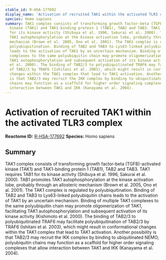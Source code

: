 ```yaml
---
stable_id: R-HSA-177692
display_name: 'Activation of recruited TAK1 within the activated TLR3 complex '
species: Homo sapiens
summary: TAK1 complex consists of transforming growth factor-beta (TGFB)-activated
  kinase (TAK1) and TAK1-binding protein 1 (TAB1), TAB2 and TAB3. TAK1 requires TAB1
  for its kinase activity (Shibuya et al. 1996, Sakurai et al. 2000). TAB1 promotes
  TAK1 autophosphorylation at the kinase activation lobe, probably through an allosteric
  mechanism (Brown et al. 2005, Ono et al. 2001). The TAK1 complex is regulated by
  polyubiquitination. Binding of TAB2 and TAB3 to Lys63-linked polyubiquitin chains
  leads to the activation of TAK1 by an uncertain mechanism. Binding of multiple TAK1
  complexes to the same polyubiquitin chain may promote oligomerization of TAK1, facilitating
  TAK1 autophosphorylation and subsequent activation of its kinase activity (Kishimoto
  et al. 2000). The binding of TAB2/3 to polyubiquitinated TRAF6 may facilitate polyubiquitination
  of TAB2/3 by TRAF6 (Ishitani et al. 2003), which might result in conformational
  changes within the TAK1 complex that lead to TAK1 activation. Another possibility
  is that TAB2/3 may recruit the IKK complex by binding to ubiquitinated NEMO; polyubiquitin
  chains may function as a scaffold for higher order signaling complexes that allow
  interaction between TAK1 and IKK (Kanayama et al. 2004).
---
```


# Activation of recruited TAK1 within the activated TLR3 complex 
**Reactome ID:** [R-HSA-177692](https://reactome.org/content/detail/R-HSA-177692)
**Species:** Homo sapiens

## Summary

TAK1 complex consists of transforming growth factor-beta (TGFB)-activated kinase (TAK1) and TAK1-binding protein 1 (TAB1), TAB2 and TAB3. TAK1 requires TAB1 for its kinase activity (Shibuya et al. 1996, Sakurai et al. 2000). TAB1 promotes TAK1 autophosphorylation at the kinase activation lobe, probably through an allosteric mechanism (Brown et al. 2005, Ono et al. 2001). The TAK1 complex is regulated by polyubiquitination. Binding of TAB2 and TAB3 to Lys63-linked polyubiquitin chains leads to the activation of TAK1 by an uncertain mechanism. Binding of multiple TAK1 complexes to the same polyubiquitin chain may promote oligomerization of TAK1, facilitating TAK1 autophosphorylation and subsequent activation of its kinase activity (Kishimoto et al. 2000). The binding of TAB2/3 to polyubiquitinated TRAF6 may facilitate polyubiquitination of TAB2/3 by TRAF6 (Ishitani et al. 2003), which might result in conformational changes within the TAK1 complex that lead to TAK1 activation. Another possibility is that TAB2/3 may recruit the IKK complex by binding to ubiquitinated NEMO; polyubiquitin chains may function as a scaffold for higher order signaling complexes that allow interaction between TAK1 and IKK (Kanayama et al. 2004).
